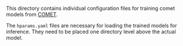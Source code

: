 This directory contains individual configuration files for training comet models from [COMET](https://github.com/Unbabel/COMET/tree/master/configs).

The `hparams.yaml` files are necessary for loading the trained models for inference.
They need to be placed one directory level above the actual model.
